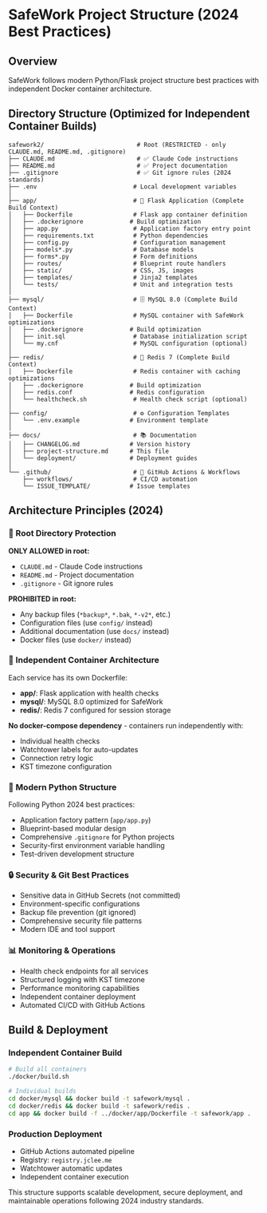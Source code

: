 # SafeWork Project Structure (2024 Best Practices)

## Overview
SafeWork follows modern Python/Flask project structure best practices with independent Docker container architecture.

## Directory Structure (Optimized for Independent Container Builds)

```
safework2/                          # Root (RESTRICTED - only CLAUDE.md, README.md, .gitignore)
├── CLAUDE.md                       # ✅ Claude Code instructions
├── README.md                       # ✅ Project documentation
├── .gitignore                      # ✅ Git ignore rules (2024 standards)
├── .env                           # Local development variables
│
├── app/                           # 🐍 Flask Application (Complete Build Context)
│   ├── Dockerfile                 # Flask app container definition
│   ├── .dockerignore             # Build optimization
│   ├── app.py                     # Application factory entry point
│   ├── requirements.txt           # Python dependencies
│   ├── config.py                  # Configuration management
│   ├── models*.py                 # Database models
│   ├── forms*.py                  # Form definitions
│   ├── routes/                    # Blueprint route handlers
│   ├── static/                    # CSS, JS, images
│   ├── templates/                 # Jinja2 templates
│   └── tests/                     # Unit and integration tests
│
├── mysql/                         # 🗄️ MySQL 8.0 (Complete Build Context)
│   ├── Dockerfile                 # MySQL container with SafeWork optimizations
│   ├── .dockerignore             # Build optimization
│   ├── init.sql                   # Database initialization script
│   └── my.cnf                     # MySQL configuration (optional)
│
├── redis/                         # 🔴 Redis 7 (Complete Build Context)
│   ├── Dockerfile                 # Redis container with caching optimizations
│   ├── .dockerignore             # Build optimization
│   ├── redis.conf                # Redis configuration
│   └── healthcheck.sh             # Health check script (optional)
│
├── config/                        # ⚙️ Configuration Templates
│   └── .env.example              # Environment template
│
├── docs/                          # 📚 Documentation
│   ├── CHANGELOG.md              # Version history
│   ├── project-structure.md      # This file
│   └── deployment/               # Deployment guides
│
└── .github/                       # 🤖 GitHub Actions & Workflows
    ├── workflows/                 # CI/CD automation
    └── ISSUE_TEMPLATE/           # Issue templates
```

## Architecture Principles (2024)

### 🚫 Root Directory Protection
**ONLY ALLOWED in root:**
- `CLAUDE.md` - Claude Code instructions
- `README.md` - Project documentation  
- `.gitignore` - Git ignore rules

**PROHIBITED in root:**
- Any backup files (`*backup*`, `*.bak`, `*-v2*`, etc.)
- Configuration files (use `config/` instead)
- Additional documentation (use `docs/` instead)
- Docker files (use `docker/` instead)

### 🐳 Independent Container Architecture
Each service has its own Dockerfile:
- **app/**: Flask application with health checks
- **mysql/**: MySQL 8.0 optimized for SafeWork
- **redis/**: Redis 7 configured for session storage

**No docker-compose dependency** - containers run independently with:
- Individual health checks
- Watchtower labels for auto-updates
- Connection retry logic
- KST timezone configuration

### 🐍 Modern Python Structure
Following Python 2024 best practices:
- Application factory pattern (`app/app.py`)
- Blueprint-based modular design
- Comprehensive `.gitignore` for Python projects
- Security-first environment variable handling
- Test-driven development structure

### 🔒 Security & Git Best Practices
- Sensitive data in GitHub Secrets (not committed)
- Environment-specific configurations
- Backup file prevention (git ignored)
- Comprehensive security file patterns
- Modern IDE and tool support

### 📊 Monitoring & Operations
- Health check endpoints for all services
- Structured logging with KST timezone
- Performance monitoring capabilities  
- Independent container deployment
- Automated CI/CD with GitHub Actions

## Build & Deployment

### Independent Container Build
```bash
# Build all containers
./docker/build.sh

# Individual builds
cd docker/mysql && docker build -t safework/mysql .
cd docker/redis && docker build -t safework/redis .
cd app && docker build -f ../docker/app/Dockerfile -t safework/app .
```

### Production Deployment
- GitHub Actions automated pipeline
- Registry: `registry.jclee.me`
- Watchtower automatic updates
- Independent container execution

This structure supports scalable development, secure deployment, and maintainable operations following 2024 industry standards.